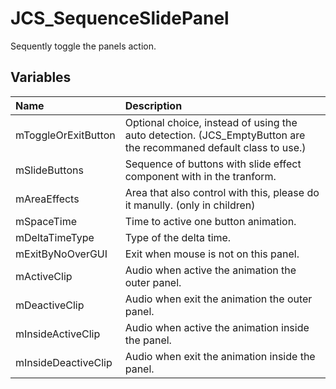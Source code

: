 # JCS_SequenceSlidePanel

Sequently toggle the panels action.

## Variables

| Name                | Description                                                                                                      |
|:--------------------|:-----------------------------------------------------------------------------------------------------------------|
| mToggleOrExitButton | Optional choice, instead of using the auto detection. (JCS_EmptyButton are the recommaned default class to use.) |
| mSlideButtons       | Sequence of buttons with slide effect component with in the tranform.                                            |
| mAreaEffects        | Area that also control with this, please do it manully. (only in children)                                       |
| mSpaceTime          | Time to active one button animation.                                                                             |
| mDeltaTimeType      | Type of the delta time.                                                                                          |
| mExitByNoOverGUI    | Exit when mouse is not on this panel.                                                                            |
| mActiveClip         | Audio when active the animation the outer panel.                                                                 |
| mDeactiveClip       | Audio when exit the animation the outer panel.                                                                   |
| mInsideActiveClip   | Audio when active the animation inside the panel.                                                                |
| mInsideDeactiveClip | Audio when exit the animation inside the panel.                                                                  |
